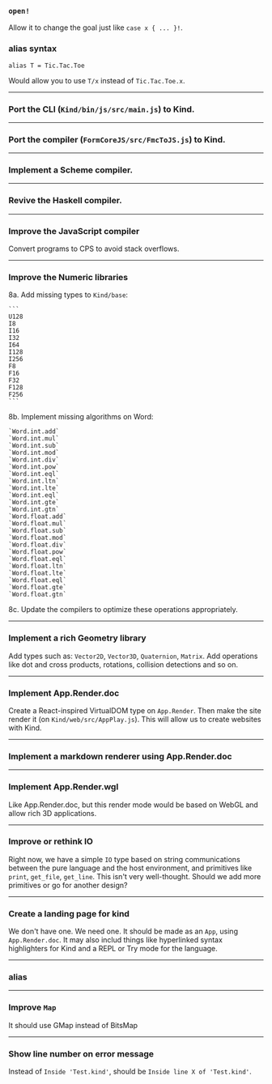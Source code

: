 ### `open!`

Allow it to change the goal just like `case x { ... }!`.

### alias syntax

```
alias T = Tic.Tac.Toe
```

Would allow you to use `T/x` instead of `Tic.Tac.Toe.x`.

---

### Port the CLI (`Kind/bin/js/src/main.js`) to Kind.

---

### Port the compiler (`FormCoreJS/src/FmcToJS.js`) to Kind.

---

### Implement a Scheme compiler.

---

### Revive the Haskell compiler.

---

### Improve the JavaScript compiler

Convert programs to CPS to avoid stack overflows.

---

### Improve the Numeric libraries

8a. Add missing types to `Kind/base`:
  
    ```
    U128
    I8
    I16
    I32
    I64
    I128
    I256
    F8
    F16
    F32
    F128
    F256
    ```

8b. Implement missing algorithms on Word:

    `Word.int.add`
    `Word.int.mul`
    `Word.int.sub`
    `Word.int.mod`
    `Word.int.div`
    `Word.int.pow`
    `Word.int.eql`
    `Word.int.ltn`
    `Word.int.lte`
    `Word.int.eql`
    `Word.int.gte`
    `Word.int.gtn`
    `Word.float.add`
    `Word.float.mul`
    `Word.float.sub`
    `Word.float.mod`
    `Word.float.div`
    `Word.float.pow`
    `Word.float.eql`
    `Word.float.ltn`
    `Word.float.lte`
    `Word.float.eql`
    `Word.float.gte`
    `Word.float.gtn`

8c. Update the compilers to optimize these operations appropriately. 

---

### Implement a rich Geometry library

Add types such as: `Vector2D`, `Vector3D`, `Quaternion`, `Matrix`. Add
operations like dot and cross products, rotations, collision detections and so
on.

---

### Implement App.Render.doc

Create a React-inspired VirtualDOM type on `App.Render`. Then make the site
render it (on `Kind/web/src/AppPlay.js`). This will allow us to create websites
with Kind.

---

### Implement a markdown renderer using App.Render.doc

---

### Implement App.Render.wgl

Like App.Render.doc, but this render mode would be based on WebGL and allow rich
3D applications. 

---

### Improve or rethink IO

Right now, we have a simple `IO` type based on string communications between the
pure language and the host environment, and primitives like `print`, `get_file`,
`get_line`. This isn't very well-thought. Should we add more primitives or go
for another design?

---

### Create a landing page for kind

We don't have one. We need one. It should be made as an `App`, using
`App.Render.doc`. It may also includ things like hyperlinked syntax highlighters
for Kind and a REPL or Try mode for the language.

---

### alias


---

### Improve `Map` 

It should use GMap instead of BitsMap

---

### Show line number on error message

Instead of `Inside 'Test.kind'`, should be `Inside line X of 'Test.kind'`.

